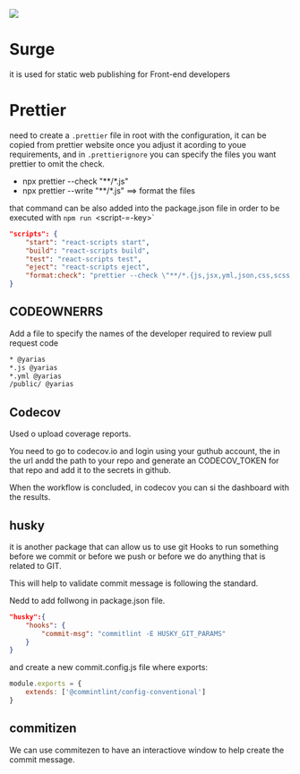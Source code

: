 ![](https://github.com/yarias/github-actions/workflows/CI/badge.svg?branch=develop&event=push)

# Surge

it is used for static web publishing for Front-end developers 

# Prettier

need to create a `.prettier` file in root with the configuration, it can be copied from prettier website once you adjust it acording to youe requirements, and in `.prettierignore` you can specify the files you want prettier to omit the check.

* npx prettier --check "**/*.js"
* npx prettier --write "**/*.js"   ==> format the files 

that command can be also added into the package.json file in order to be executed with `npm run `<script-=-key>`

```json
"scripts": {
    "start": "react-scripts start",
    "build": "react-scripts build",
    "test": "react-scripts test",
    "eject": "react-scripts eject",
    "format:check": "prettier --check \"**/*.{js,jsx,yml,json,css,scss,md}\""
}
```


## CODEOWNERRS

Add a file to specify the names of the developer required to review pull request code 

```txt
* @yarias
*.js @yarias
*.yml @yarias
/public/ @yarias
```

## Codecov

Used o upload coverage reports.

You need to go to codecov.io and login using your guthub account, the in the url andd the path to your repo and generate an CODECOV_TOKEN for that repo and add it to the secrets in github.

When the workflow is concluded, in codecov you can si the dashboard with the results.

## husky

it is another package that can allow us to use git Hooks to run something before we commit or before we push or before we do anything that is related to GIT.

This will help to validate commit message is following the standard.


Nedd to add follwong in package.json file. 

```json
"husky":{
    "hooks": {
        "commit-msg": "commitlint -E HUSKY_GIT_PARAMS"
    }
}
```

and create a new commit.config.js file where exports:

```js
module.exports = {
    extends: ['@commintlint/config-conventional']
}
```

## commitizen

We can use commitezen to have an interactiove window to help create the commit message. 